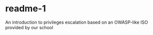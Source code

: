 # readme-1
An introduction to privileges escalation based on an OWASP-like ISO provided by our school
